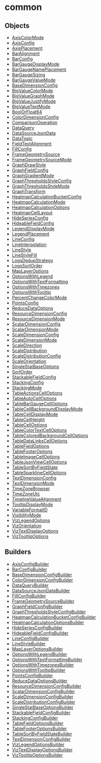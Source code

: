 # common

## Objects

 * <span class="badge object-type-enum"></span> [AxisColorMode](./object-AxisColorMode.md)
 * <span class="badge object-type-class"></span> [AxisConfig](./object-AxisConfig.md)
 * <span class="badge object-type-enum"></span> [AxisPlacement](./object-AxisPlacement.md)
 * <span class="badge object-type-enum"></span> [BarAlignment](./object-BarAlignment.md)
 * <span class="badge object-type-class"></span> [BarConfig](./object-BarConfig.md)
 * <span class="badge object-type-enum"></span> [BarGaugeDisplayMode](./object-BarGaugeDisplayMode.md)
 * <span class="badge object-type-enum"></span> [BarGaugeNamePlacement](./object-BarGaugeNamePlacement.md)
 * <span class="badge object-type-enum"></span> [BarGaugeSizing](./object-BarGaugeSizing.md)
 * <span class="badge object-type-enum"></span> [BarGaugeValueMode](./object-BarGaugeValueMode.md)
 * <span class="badge object-type-class"></span> [BaseDimensionConfig](./object-BaseDimensionConfig.md)
 * <span class="badge object-type-enum"></span> [BigValueColorMode](./object-BigValueColorMode.md)
 * <span class="badge object-type-enum"></span> [BigValueGraphMode](./object-BigValueGraphMode.md)
 * <span class="badge object-type-enum"></span> [BigValueJustifyMode](./object-BigValueJustifyMode.md)
 * <span class="badge object-type-enum"></span> [BigValueTextMode](./object-BigValueTextMode.md)
 * <span class="badge object-type-class"></span> [BoolOrFloat64](./object-BoolOrFloat64.md)
 * <span class="badge object-type-class"></span> [ColorDimensionConfig](./object-ColorDimensionConfig.md)
 * <span class="badge object-type-enum"></span> [ComparisonOperation](./object-ComparisonOperation.md)
 * <span class="badge object-type-class"></span> [DataQuery](./object-DataQuery.md)
 * <span class="badge object-type-class"></span> [DataSourceJsonData](./object-DataSourceJsonData.md)
 * <span class="badge object-type-enum"></span> [DataTopic](./object-DataTopic.md)
 * <span class="badge object-type-enum"></span> [FieldTextAlignment](./object-FieldTextAlignment.md)
 * <span class="badge object-type-class"></span> [FillConfig](./object-FillConfig.md)
 * <span class="badge object-type-class"></span> [FrameGeometrySource](./object-FrameGeometrySource.md)
 * <span class="badge object-type-enum"></span> [FrameGeometrySourceMode](./object-FrameGeometrySourceMode.md)
 * <span class="badge object-type-enum"></span> [GraphDrawStyle](./object-GraphDrawStyle.md)
 * <span class="badge object-type-class"></span> [GraphFieldConfig](./object-GraphFieldConfig.md)
 * <span class="badge object-type-enum"></span> [GraphGradientMode](./object-GraphGradientMode.md)
 * <span class="badge object-type-class"></span> [GraphThresholdsStyleConfig](./object-GraphThresholdsStyleConfig.md)
 * <span class="badge object-type-enum"></span> [GraphThresholdsStyleMode](./object-GraphThresholdsStyleMode.md)
 * <span class="badge object-type-enum"></span> [GraphTransform](./object-GraphTransform.md)
 * <span class="badge object-type-class"></span> [HeatmapCalculationBucketConfig](./object-HeatmapCalculationBucketConfig.md)
 * <span class="badge object-type-enum"></span> [HeatmapCalculationMode](./object-HeatmapCalculationMode.md)
 * <span class="badge object-type-class"></span> [HeatmapCalculationOptions](./object-HeatmapCalculationOptions.md)
 * <span class="badge object-type-enum"></span> [HeatmapCellLayout](./object-HeatmapCellLayout.md)
 * <span class="badge object-type-class"></span> [HideSeriesConfig](./object-HideSeriesConfig.md)
 * <span class="badge object-type-class"></span> [HideableFieldConfig](./object-HideableFieldConfig.md)
 * <span class="badge object-type-enum"></span> [LegendDisplayMode](./object-LegendDisplayMode.md)
 * <span class="badge object-type-enum"></span> [LegendPlacement](./object-LegendPlacement.md)
 * <span class="badge object-type-class"></span> [LineConfig](./object-LineConfig.md)
 * <span class="badge object-type-enum"></span> [LineInterpolation](./object-LineInterpolation.md)
 * <span class="badge object-type-class"></span> [LineStyle](./object-LineStyle.md)
 * <span class="badge object-type-enum"></span> [LineStyleFill](./object-LineStyleFill.md)
 * <span class="badge object-type-enum"></span> [LogsDedupStrategy](./object-LogsDedupStrategy.md)
 * <span class="badge object-type-enum"></span> [LogsSortOrder](./object-LogsSortOrder.md)
 * <span class="badge object-type-class"></span> [MapLayerOptions](./object-MapLayerOptions.md)
 * <span class="badge object-type-class"></span> [OptionsWithLegend](./object-OptionsWithLegend.md)
 * <span class="badge object-type-class"></span> [OptionsWithTextFormatting](./object-OptionsWithTextFormatting.md)
 * <span class="badge object-type-class"></span> [OptionsWithTimezones](./object-OptionsWithTimezones.md)
 * <span class="badge object-type-class"></span> [OptionsWithTooltip](./object-OptionsWithTooltip.md)
 * <span class="badge object-type-enum"></span> [PercentChangeColorMode](./object-PercentChangeColorMode.md)
 * <span class="badge object-type-class"></span> [PointsConfig](./object-PointsConfig.md)
 * <span class="badge object-type-class"></span> [ReduceDataOptions](./object-ReduceDataOptions.md)
 * <span class="badge object-type-class"></span> [ResourceDimensionConfig](./object-ResourceDimensionConfig.md)
 * <span class="badge object-type-enum"></span> [ResourceDimensionMode](./object-ResourceDimensionMode.md)
 * <span class="badge object-type-class"></span> [ScalarDimensionConfig](./object-ScalarDimensionConfig.md)
 * <span class="badge object-type-enum"></span> [ScalarDimensionMode](./object-ScalarDimensionMode.md)
 * <span class="badge object-type-class"></span> [ScaleDimensionConfig](./object-ScaleDimensionConfig.md)
 * <span class="badge object-type-enum"></span> [ScaleDimensionMode](./object-ScaleDimensionMode.md)
 * <span class="badge object-type-enum"></span> [ScaleDirection](./object-ScaleDirection.md)
 * <span class="badge object-type-enum"></span> [ScaleDistribution](./object-ScaleDistribution.md)
 * <span class="badge object-type-class"></span> [ScaleDistributionConfig](./object-ScaleDistributionConfig.md)
 * <span class="badge object-type-enum"></span> [ScaleOrientation](./object-ScaleOrientation.md)
 * <span class="badge object-type-class"></span> [SingleStatBaseOptions](./object-SingleStatBaseOptions.md)
 * <span class="badge object-type-enum"></span> [SortOrder](./object-SortOrder.md)
 * <span class="badge object-type-class"></span> [StackableFieldConfig](./object-StackableFieldConfig.md)
 * <span class="badge object-type-class"></span> [StackingConfig](./object-StackingConfig.md)
 * <span class="badge object-type-enum"></span> [StackingMode](./object-StackingMode.md)
 * <span class="badge object-type-class"></span> [TableActionsCellOptions](./object-TableActionsCellOptions.md)
 * <span class="badge object-type-class"></span> [TableAutoCellOptions](./object-TableAutoCellOptions.md)
 * <span class="badge object-type-class"></span> [TableBarGaugeCellOptions](./object-TableBarGaugeCellOptions.md)
 * <span class="badge object-type-enum"></span> [TableCellBackgroundDisplayMode](./object-TableCellBackgroundDisplayMode.md)
 * <span class="badge object-type-enum"></span> [TableCellDisplayMode](./object-TableCellDisplayMode.md)
 * <span class="badge object-type-enum"></span> [TableCellHeight](./object-TableCellHeight.md)
 * <span class="badge object-type-class"></span> [TableCellOptions](./object-TableCellOptions.md)
 * <span class="badge object-type-class"></span> [TableColorTextCellOptions](./object-TableColorTextCellOptions.md)
 * <span class="badge object-type-class"></span> [TableColoredBackgroundCellOptions](./object-TableColoredBackgroundCellOptions.md)
 * <span class="badge object-type-class"></span> [TableDataLinksCellOptions](./object-TableDataLinksCellOptions.md)
 * <span class="badge object-type-class"></span> [TableFieldOptions](./object-TableFieldOptions.md)
 * <span class="badge object-type-class"></span> [TableFooterOptions](./object-TableFooterOptions.md)
 * <span class="badge object-type-class"></span> [TableImageCellOptions](./object-TableImageCellOptions.md)
 * <span class="badge object-type-class"></span> [TableJsonViewCellOptions](./object-TableJsonViewCellOptions.md)
 * <span class="badge object-type-class"></span> [TableSortByFieldState](./object-TableSortByFieldState.md)
 * <span class="badge object-type-class"></span> [TableSparklineCellOptions](./object-TableSparklineCellOptions.md)
 * <span class="badge object-type-class"></span> [TextDimensionConfig](./object-TextDimensionConfig.md)
 * <span class="badge object-type-enum"></span> [TextDimensionMode](./object-TextDimensionMode.md)
 * <span class="badge object-type-scalar"></span> [TimeZoneBrowser](./object-TimeZoneBrowser.md)
 * <span class="badge object-type-scalar"></span> [TimeZoneUtc](./object-TimeZoneUtc.md)
 * <span class="badge object-type-enum"></span> [TimelineValueAlignment](./object-TimelineValueAlignment.md)
 * <span class="badge object-type-enum"></span> [TooltipDisplayMode](./object-TooltipDisplayMode.md)
 * <span class="badge object-type-enum"></span> [VariableFormatID](./object-VariableFormatID.md)
 * <span class="badge object-type-enum"></span> [VisibilityMode](./object-VisibilityMode.md)
 * <span class="badge object-type-class"></span> [VizLegendOptions](./object-VizLegendOptions.md)
 * <span class="badge object-type-enum"></span> [VizOrientation](./object-VizOrientation.md)
 * <span class="badge object-type-class"></span> [VizTextDisplayOptions](./object-VizTextDisplayOptions.md)
 * <span class="badge object-type-class"></span> [VizTooltipOptions](./object-VizTooltipOptions.md)
## Builders

 * <span class="badge builder"></span> [AxisConfigBuilder](./builder-AxisConfigBuilder.md)
 * <span class="badge builder"></span> [BarConfigBuilder](./builder-BarConfigBuilder.md)
 * <span class="badge builder"></span> [BaseDimensionConfigBuilder](./builder-BaseDimensionConfigBuilder.md)
 * <span class="badge builder"></span> [ColorDimensionConfigBuilder](./builder-ColorDimensionConfigBuilder.md)
 * <span class="badge builder"></span> [DataQueryBuilder](./builder-DataQueryBuilder.md)
 * <span class="badge builder"></span> [DataSourceJsonDataBuilder](./builder-DataSourceJsonDataBuilder.md)
 * <span class="badge builder"></span> [FillConfigBuilder](./builder-FillConfigBuilder.md)
 * <span class="badge builder"></span> [FrameGeometrySourceBuilder](./builder-FrameGeometrySourceBuilder.md)
 * <span class="badge builder"></span> [GraphFieldConfigBuilder](./builder-GraphFieldConfigBuilder.md)
 * <span class="badge builder"></span> [GraphThresholdsStyleConfigBuilder](./builder-GraphThresholdsStyleConfigBuilder.md)
 * <span class="badge builder"></span> [HeatmapCalculationBucketConfigBuilder](./builder-HeatmapCalculationBucketConfigBuilder.md)
 * <span class="badge builder"></span> [HeatmapCalculationOptionsBuilder](./builder-HeatmapCalculationOptionsBuilder.md)
 * <span class="badge builder"></span> [HideSeriesConfigBuilder](./builder-HideSeriesConfigBuilder.md)
 * <span class="badge builder"></span> [HideableFieldConfigBuilder](./builder-HideableFieldConfigBuilder.md)
 * <span class="badge builder"></span> [LineConfigBuilder](./builder-LineConfigBuilder.md)
 * <span class="badge builder"></span> [LineStyleBuilder](./builder-LineStyleBuilder.md)
 * <span class="badge builder"></span> [MapLayerOptionsBuilder](./builder-MapLayerOptionsBuilder.md)
 * <span class="badge builder"></span> [OptionsWithLegendBuilder](./builder-OptionsWithLegendBuilder.md)
 * <span class="badge builder"></span> [OptionsWithTextFormattingBuilder](./builder-OptionsWithTextFormattingBuilder.md)
 * <span class="badge builder"></span> [OptionsWithTimezonesBuilder](./builder-OptionsWithTimezonesBuilder.md)
 * <span class="badge builder"></span> [OptionsWithTooltipBuilder](./builder-OptionsWithTooltipBuilder.md)
 * <span class="badge builder"></span> [PointsConfigBuilder](./builder-PointsConfigBuilder.md)
 * <span class="badge builder"></span> [ReduceDataOptionsBuilder](./builder-ReduceDataOptionsBuilder.md)
 * <span class="badge builder"></span> [ResourceDimensionConfigBuilder](./builder-ResourceDimensionConfigBuilder.md)
 * <span class="badge builder"></span> [ScalarDimensionConfigBuilder](./builder-ScalarDimensionConfigBuilder.md)
 * <span class="badge builder"></span> [ScaleDimensionConfigBuilder](./builder-ScaleDimensionConfigBuilder.md)
 * <span class="badge builder"></span> [ScaleDistributionConfigBuilder](./builder-ScaleDistributionConfigBuilder.md)
 * <span class="badge builder"></span> [SingleStatBaseOptionsBuilder](./builder-SingleStatBaseOptionsBuilder.md)
 * <span class="badge builder"></span> [StackableFieldConfigBuilder](./builder-StackableFieldConfigBuilder.md)
 * <span class="badge builder"></span> [StackingConfigBuilder](./builder-StackingConfigBuilder.md)
 * <span class="badge builder"></span> [TableFieldOptionsBuilder](./builder-TableFieldOptionsBuilder.md)
 * <span class="badge builder"></span> [TableFooterOptionsBuilder](./builder-TableFooterOptionsBuilder.md)
 * <span class="badge builder"></span> [TableSortByFieldStateBuilder](./builder-TableSortByFieldStateBuilder.md)
 * <span class="badge builder"></span> [TextDimensionConfigBuilder](./builder-TextDimensionConfigBuilder.md)
 * <span class="badge builder"></span> [VizLegendOptionsBuilder](./builder-VizLegendOptionsBuilder.md)
 * <span class="badge builder"></span> [VizTextDisplayOptionsBuilder](./builder-VizTextDisplayOptionsBuilder.md)
 * <span class="badge builder"></span> [VizTooltipOptionsBuilder](./builder-VizTooltipOptionsBuilder.md)
